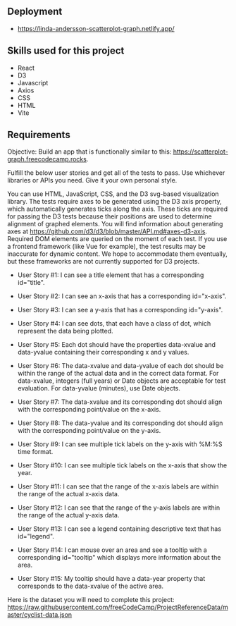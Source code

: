 ## Deployment
* https://linda-andersson-scatterplot-graph.netlify.app/

## Skills used for this project
* React
* D3
* Javascript
* Axios
* CSS
* HTML 
* Vite

## Requirements
Objective: Build an app that is functionally similar to this: https://scatterplot-graph.freecodecamp.rocks.

Fulfill the below user stories and get all of the tests to pass. Use whichever libraries or APIs you need. Give it your own personal style.

You can use HTML, JavaScript, CSS, and the D3 svg-based visualization library. The tests require axes to be generated using the D3 axis property, which automatically generates ticks along the axis. These ticks are required for passing the D3 tests because their positions are used to determine alignment of graphed elements. You will find information about generating axes at https://github.com/d3/d3/blob/master/API.md#axes-d3-axis. Required DOM elements are queried on the moment of each test. If you use a frontend framework (like Vue for example), the test results may be inaccurate for dynamic content. We hope to accommodate them eventually, but these frameworks are not currently supported for D3 projects.

* User Story #1: I can see a title element that has a corresponding id="title".

* User Story #2: I can see an x-axis that has a corresponding id="x-axis".

* User Story #3: I can see a y-axis that has a corresponding id="y-axis".

* User Story #4: I can see dots, that each have a class of dot, which represent the data being plotted.

* User Story #5: Each dot should have the properties data-xvalue and data-yvalue containing their corresponding x and y values.

* User Story #6: The data-xvalue and data-yvalue of each dot should be within the range of the actual data and in the correct data format. For data-xvalue, integers (full years) or Date objects are acceptable for test evaluation. For data-yvalue (minutes), use Date objects.

* User Story #7: The data-xvalue and its corresponding dot should align with the corresponding point/value on the x-axis.

* User Story #8: The data-yvalue and its corresponding dot should align with the corresponding point/value on the y-axis.

* User Story #9: I can see multiple tick labels on the y-axis with %M:%S time format.

* User Story #10: I can see multiple tick labels on the x-axis that show the year.

* User Story #11: I can see that the range of the x-axis labels are within the range of the actual x-axis data.

* User Story #12: I can see that the range of the y-axis labels are within the range of the actual y-axis data.

* User Story #13: I can see a legend containing descriptive text that has id="legend".

* User Story #14: I can mouse over an area and see a tooltip with a corresponding id="tooltip" which displays more information about the area.

* User Story #15: My tooltip should have a data-year property that corresponds to the data-xvalue of the active area.


Here is the dataset you will need to complete this project: https://raw.githubusercontent.com/freeCodeCamp/ProjectReferenceData/master/cyclist-data.json